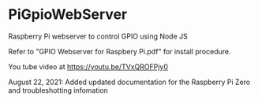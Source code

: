 # PiGpioWebServer
Raspberry Pi webserver to control GPIO using Node JS

Refer to "GPIO Webserver for Raspbery Pi.pdf" for install procedure.

You tube video at https://youtu.be/TVxQROFPjy0

August 22, 2021: Added updated documentation for the Raspberry Pi Zero and troubleshotting infomation
